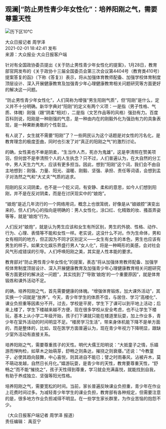 ## 观澜|“防止男性青少年女性化”：培养阳刚之气，需要尊重天性

![](http://phoneapi2.xrdz.dzng.com/v7/static/weather/01晴+@1080.png)历下区10℃

大众日报记者 周学泽  
2021-02-01 18:42:41 发布  
来源：大众报业·大众日报客户端

针对有全国政协委员提出《关于防止男性青少年女性化的提案》，1月28日，教育部官网发布的《关于政协十三届全国委员会第三次会议第4404号（教育类410号）提案答复的函》（下称《答复》）表示，将从加强体育教师配备、加强学校体育制度顶层设计、深入开展健康教育及加强青少年心理健康教育相关问题研究等方面更好的解决这一问题。

“防止男性青少年女性化”，人们简称为增强“男生阳刚气质”，但“阳刚”是什么，定义并不十分明确。新华字典对“阳刚”的定义有两个义项：一是指（男子性格、气质、体魄）刚强（跟“阴柔”相对），二是指（文艺作品等的风格）强劲有力。百度百科则说，阳刚是一种刚强的气息，是一种由内在的刚毅外化为强劲有力的具象表现，是一种果断勇敢的个性彰显。

有人说了，女生就不需要“阳刚”了？一些网民认为这个话题是对女性的污名化，是教育理念的极度歪曲，同时也引发了对“真正的阳刚之气”的激烈讨论。

的确，女性美也不单是阴柔，“生当作人杰，死亦为鬼雄”，这是李清照在赞美项羽，但何尝不是李清照个人的人生执念？只不过，人们普遍认为，在大自然的分工中，男人天生力气大，应该有更多担当。因此，想到“阳刚”这个词，我们会不由自主地想到：刚强、力量、阳光、温暖、刚毅、坚强、承担、责任等词语，会想到孟子对浩然之气和“大丈夫”气质的追求。

阳刚的反义词阴柔，也不是一个贬义词，有安静、柔和的意思，如今人们想到阳刚，并不是在反对阴柔，而是在讨厌现实中的“娘炮”。

“娘炮”是近几年流行的一个网络用词，概念上也很笼统，好像是从“娘娘腔”演变出来的，但人们内心的指向是明确的：男人女性化，涂口红、化精致的妆、搔首弄姿等等，就是“娘炮”行为。

人们反对“娘炮”，就是认为男生应该和女生有所区别，男生的外貌、性格、动作、行为、心理、表情等不能和女性一样。老实说，这没什么不对。作为生命体，男和女有相同的地方，但正因为不同才区别定义——女生有女生的本色，男生也应该有男生的样子。如果文化娱乐界盛行男人“女人化”，将是一种畸形的美感，会对社会风气形成错误的引导。人们呼唤阳刚之美，其实是人性本能的要求。

教育部对“防止男性青少年女性化”的提案，表态“将从加强体育教师配备、加强学校体育制度顶层设计、深入开展健康教育及加强青少年心理健康教育相关问题研究等方面更好的解决这一问题”，其实找到了“导致‘娘炮’的一个重要原因”，就是体育锻炼和课外活动不足。

的确，培养阳刚之气，首先需要健康的体魄。“增强体育锻炼，加大课外活动”，其实换一个词就是“放养”。今天，青少年学生的体质不佳，与居住、学习“高楼化”、课业负担重等因素分不开。过去，学校是平房，学生下了课可以到平地上活动；后来上楼了，学生下楼越来越不方便，现在很多学校从安全考虑，也不让学生下楼玩，基本上从小学二年级开始，孩子们下课就只能在楼道里玩耍，加上作业多，青少年在室外活动的时间明显不足。“楼房学习生活”，带来身体机能下降不是单方面的，而是整体的，比如，现在医学方面普遍认为，现在青少年视力下降明显，跟缺少室外活动有直接关系。

培养阳刚之气，需要尊重孩子的天性。明代大儒王阳明说：“大抵童子之情，乐嬉游而惮拘检，如草木之始萌芽，舒畅之则条达，摧挠之则衰痿。”还说：“今教童子，必使其趋向鼓舞，中心喜悦，则其进自不能已；譬之时雨春风，沾被卉木，莫不萌动发越，自然日长月化。”嬉游玩耍，是青少年的天性，教育要尊重天性，“舒畅之”而不能“摧挠之”，孩子天性得到尊重，学习就会充满喜悦，就能找到自我，有助于养成独立、坚强等阳光性格。

培养阳刚之气，需要宽松的时间。当前，家长普遍反映课业负担重，青少年在作业上花费时间过多。为减轻青少年学生的课业负担，教育部有各种规定，但需要注意的是，很多地方作业负担减得不明显。在一些学生家长群里，为作业苦恼的抱怨不少。

（大众日报客户端记者 周学泽 报道）  
责任编辑： 禹亚宁 